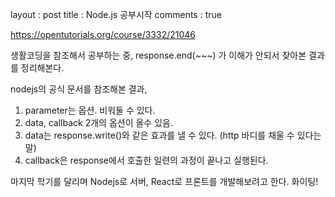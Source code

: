 layout : post
title : Node.js 공부시작
comments : true
  
  
https://opentutorials.org/course/3332/21046

생활코딩을 참조해서 공부하는 중,
response.end(~~~) 가 이해가 안되서 찾아본 결과를 정리해본다.


nodejs의 공식 문서를 참조해본 결과,
  1. parameter는 옵션. 비워둘 수 있다.
  2. data, callback 2개의 옵션이 올수 있음.
  3. data는 response.write()와 같은 효과를 낼 수 있다. (http 바디를 채울 수 있다는 말)
  4. callback은 response에서 호출한 일련의 과정이 끝나고 실행된다.


마지막 학기를 달리며 Nodejs로 서버, React로 프론트를 개발해보려고 한다.
화이팅!
